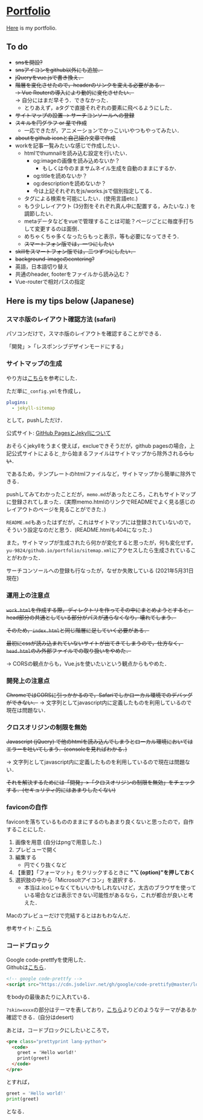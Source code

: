 # [Portfolio](https://yu-9824.github.io/portfolio/)
[Here](https://yu-9824.github.io/portfolio/) is my portfolio.

## To do
- ~~snsを開設?~~
- ~~snsアイコンをgithub以外にも追加．~~
- ~~jQueryをvue.jsで書き換え．~~
- ~~階層を変化させたので，headerのリンクを変える必要がある．~~<br>
    ~~→ Vue Routerの導入により動的に変化させたい．~~<br>
    → 自分にはまだ早そう．できなかった．<br>
    - とりあえず，aタグで直接それぞれの要素に飛べるようにした．
- ~~サイトマップの設置 → サーチコンソールへの登録~~
- ~~スキルを円グラフ or 星で作成~~
  - 一応できたが，アニメーションでかっこいいやつもやってみたい．
- ~~aboutをgithub iconと自己紹介文章で作成~~
- workを記事一覧みたいな感じで作成したい．
  - htmlでthumnailを読み込む設定を行いたい．
    - og:imageの画像を読み込めないか？
      - もしくは今のままサムネイル生成を自動のままにするか．
    - og:titleを読めないか？
    - og:descriptionを読めないか？
    - 今は上記それぞれをjs/works.jsで個別指定してる．
  - タグによる検索を可能にしたい．(使用言語etc.)
  - もう少しレイアウト (3分割をそれぞれ真ん中に配置する，みたいな．) を調節したい．
  - metaデータなどをvueで管理することは可能？ページごとに毎度手打ちして変更するのは面倒．
  - めちゃくちゃ多くなったらもっと表示，等も必要になってきそう．
  - ~~スマートフォン版では，一つにしたい~~
- ~~skillをスマートフォン版では，二つずつにしたい．~~
- ~~background-imageのcentering?~~
- 英語，日本語切り替え
- 共通のheader, footerをファイルから読み込む？
- Vue-routerで相対パスの指定

## Here is my tips below (Japanese)
### スマホ版のレイアウト確認方法 (safari)
パソコンだけで，スマホ版のレイアウトを確認することができる．

「開発」>「レスポンシブデザインモードにする」


### サイトマップの生成
やり方は[こちら](https://r17n.page/2019/10/25/github-pages-from-docs-generation-sitemap/)を参考にした．

ただ単に`_config.yml`を作成し，
```yaml
plugins:
  - jekyll-sitemap
```
として，pushしただけ．

公式サイト: [GitHub PagesとJekyllについて](https://docs.github.com/ja/pages/setting-up-a-github-pages-site-with-jekyll/about-github-pages-and-jekyll)

おそらくjekyllをうまく使えば，exclueできそうだが，github pagesの場合，上記公式サイトによると`_`から始まるファイルはサイトマップから除外される~~らしい~~．

であるため，テンプレートのhtmlファイルなど，サイトマップから簡単に除外できる．

pushしてみてわかったことだが，`memo.md`があったところ，これもサイトマップに登録されてしまった．(実際memo.htmlのリンクでREADMEでよく見る感じのレイアウトのページを見ることができた．)

`README.md`もあったはずだが，これはサイトマップには登録されていないので，そういう設定なのだと思う．(README.htmlも404になった．)

また，サイトマップが生成されたら何かが変化すると思ったが，何も変化せず，`yu-9824/github.io/portfolio/sitemap.xml`にアクセスしたら生成されていることがわかった．

サーチコンソールへの登録も行なったが，なぜか失敗している (2021年5月31日現在)


### 運用上の注意点
~~`work.html`を作成する際，ディレクトリを作ってその中にまとめようとすると，head部分の共通としている部分がパスが通らなくなり，壊れてしまう．~~

~~そのため，`index.html`と同じ階層に足していく必要がある．~~

~~最初にcssが読み込まれていないサイトが出てきてしまうので，仕方なく，`head.html`のみ外部ファイルでの取り扱いをやめた．~~

→ CORSの観点からも，Vue.jsを使いたいという観点からもやめた．


### 開発上の注意点
~~ChromeではCORSに引っかかるので，Safariでしかローカル環境でのデバッグができない．~~
→ 文字列としてjavascript内に定義したものを利用しているので現在は問題ない．


### クロスオリジンの制限を無効
~~Javascript (jQuery) で他のhtmlを読み込んでしまうとローカル環境においてはエラーを吐いてしまう．(consoleを見ればわかる．)~~

→ 文字列としてjavascript内に定義したものを利用しているので現在は問題ない．

~~それを解決するためには「開発」>「クロスオリジンの制限を無効」をチェックする．(セキュリティ的にはあまりしたくない)~~


### faviconの自作
faviconを落ちているもののままにするのもあまり良くないと思ったので，自作することにした．

1. 画像を用意 (自分はpngで用意した．)
2. プレビューで開く
3. 編集する
   - 円でくり抜くなど
4. 【重要】「フォーマット」をクリックするときに **"⌥ (option)"を押しておく**
5. 選択肢の中から「Microsoltアイコン」を選択する．
   - 本当は.icoじゃなくてもいいかもしれないけど，太古のブラウザを使っている場合などは表示できない可能性があるなら，これが都合が良いと考えた．

Macのプレビューだけで完結するとはおもわなんだ．

参考サイト: [こちら](https://www.msng.info/archives/2011/12/how-to-create-favicon-with-mac.php)


### コードブロック
  Google code-prettfyを使用した．<br>Githubは[こちら](https://github.com/googlearchive/code-prettify)．

  ```html
  <!-- google code-prettfy -->
  <script src="https://cdn.jsdelivr.net/gh/google/code-prettify@master/loader/run_prettify.js?skin=desert"></script>
  ```
  をbodyの最後あたりに入れている．

  `?skin=xxxx`の部分はテーマを表しており，[こちら](https://rawgit.com/google/code-prettify/master/styles/index.html)よりどのようなテーマがあるか確認できる．(自分はdesert)

  あとは，コードブロックにしたいところで，
  ```html
  <pre class="prettyprint lang-python">
    <code>
      greet = 'Hello world!'
      print(greet)
    </code>
  </pre>
  ```
  とすれば，
  ```python
  greet = 'Hello world!'
  print(greet)
  ```
  となる．